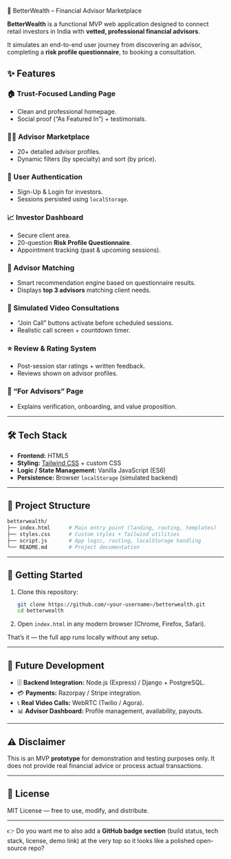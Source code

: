 💸 BetterWealth – Financial Advisor Marketplace

**BetterWealth** is a functional MVP web application designed to connect retail investors in India with **vetted, professional financial advisors**.

It simulates an end-to-end user journey from discovering an advisor, completing a **risk profile questionnaire**, to booking a consultation.



## ✨ Features

### 🏠 Trust-Focused Landing Page

* Clean and professional homepage.
* Social proof (“As Featured In”) + testimonials.

### 👨‍💼 Advisor Marketplace

* 20+ detailed advisor profiles.
* Dynamic filters (by specialty) and sort (by price).

### 🔐 User Authentication

* Sign-Up & Login for investors.
* Sessions persisted using `localStorage`.

### 📈 Investor Dashboard

* Secure client area.
* 20-question **Risk Profile Questionnaire**.
* Appointment tracking (past & upcoming sessions).

### 🤝 Advisor Matching

* Smart recommendation engine based on questionnaire results.
* Displays **top 3 advisors** matching client needs.

### 🎥 Simulated Video Consultations

* “Join Call” buttons activate before scheduled sessions.
* Realistic call screen + countdown timer.

### ⭐ Review & Rating System

* Post-session star ratings + written feedback.
* Reviews shown on advisor profiles.

### 📢 “For Advisors” Page

* Explains verification, onboarding, and value proposition.

---

## 🛠️ Tech Stack

* **Frontend:** HTML5
* **Styling:** [Tailwind CSS](https://tailwindcss.com/) + custom CSS
* **Logic / State Management:** Vanilla JavaScript (ES6)
* **Persistence:** Browser `localStorage` (simulated backend)

---

## 📂 Project Structure

```bash
betterwealth/
├── index.html      # Main entry point (landing, routing, templates)
├── styles.css      # Custom styles + Tailwind utilities
├── script.js       # App logic, routing, localStorage handling
└── README.md       # Project documentation
```

---

## 🚀 Getting Started

1. Clone this repository:

   ```bash
   git clone https://github.com/<your-username>/betterwealth.git
   cd betterwealth
   ```

2. Open `index.html` in any modern browser (Chrome, Firefox, Safari).

That’s it — the full app runs locally without any setup.

---

## 🔮 Future Development

* 🗄 **Backend Integration:** Node.js (Express) / Django + PostgreSQL.
* 💳 **Payments:** Razorpay / Stripe integration.
* 📞 **Real Video Calls:** WebRTC (Twilio / Agora).
* 📊 **Advisor Dashboard:** Profile management, availability, payouts.

---

## ⚠️ Disclaimer

This is an MVP **prototype** for demonstration and testing purposes only. It does not provide real financial advice or process actual transactions.

---

## 📌 License

MIT License — free to use, modify, and distribute.

---

👉 Do you want me to also add a **GitHub badge section** (build status, tech stack, license, demo link) at the very top so it looks like a polished open-source repo?
